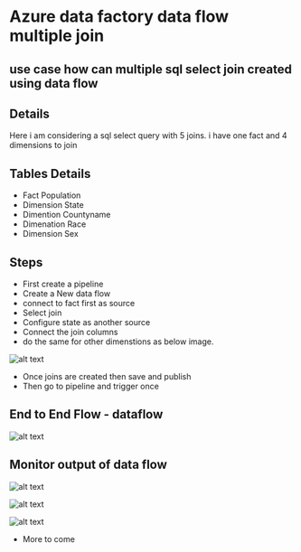 # Azure data factory data flow multiple join

## use case how can multiple sql select join created using data flow

## Details

Here i am considering a sql select query with 5 joins. i have one fact and 4 dimensions to join

## Tables Details

- Fact Population
- Dimension State
- Dimention Countyname
- Dimenation Race
- Dimension Sex

## Steps

- First create a pipeline
- Create a New data flow
- connect to fact first as source
- Select join 
- Configure state as another source
- Connect the join columns
- do the same for other dimenstions as below image.

![alt text](https://github.com/balakreshnan/Accenture/blob/master/images/adfdataflow6.jpg "Service Health")

- Once joins are created then save and publish
- Then go to pipeline and trigger once


## End to End Flow - dataflow

![alt text](https://github.com/balakreshnan/Accenture/blob/master/images/adfdataflow2.jpg "Service Health")

## Monitor output of data flow

![alt text](https://github.com/balakreshnan/Accenture/blob/master/images/adfdataflow3.jpg "Service Health")

![alt text](https://github.com/balakreshnan/Accenture/blob/master/images/adfdataflow4.jpg "Service Health")

![alt text](https://github.com/balakreshnan/Accenture/blob/master/images/adfdataflow5.jpg "Service Health")

- More to come
